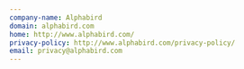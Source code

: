 ```yaml
---
company-name: Alphabird
domain: alphabird.com
home: http://www.alphabird.com/
privacy-policy: http://www.alphabird.com/privacy-policy/
email: privacy@alphabird.com
---
```




